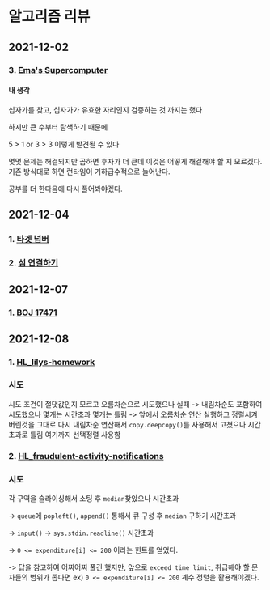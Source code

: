 # **알고리즘 리뷰**

## **2021-12-02**

### **3. [Ema's Supercomputer](https://www.hackerrank.com/challenges/two-pluses/problem)**

#### **내 생각**
십자가를 찾고, 십자가가 유효한 자리인지 검증하는 것 까지는 했다

하지만 큰 수부터 탐색하기 때문에 

5 > 1 or 3 > 3 이렇게 발견될 수 있다

몇몇 문제는 해결되지만 곱하면 후자가 더 큰데 이것은 어떻게 해결해야 할 지 모르겠다. 기존 방식대로 하면 런타임이 기하급수적으로 늘어난다.

공부를 더 한다음에 다시 풀어봐야겠다.

## **2021-12-04**

### **1. [타겟 넘버](https://programmers.co.kr/learn/courses/30/lessons/43165)**
### **2. [섬 연결하기](https://programmers.co.kr/learn/courses/30/lessons/42861)**

## **2021-12-07**

### **1. [BOJ 17471](https://www.acmicpc.net/problem/17471)**

## **2021-12-08**

### **1. [HL_lilys-homework](https://www.hackerrank.com/challenges/lilys-homework/problem)**
### **시도**
시도 조건이 절댓값인지 모르고 오름차순으로 시도했으나 실패 -> 내림차순도 포함하여 시도했으나 몇개는 시간초과 몇개는 틀림 -> 앞에서 오름차순 연산 실행하고 정렬시켜버린것을 그대로 다시 내림차순 연산해서 `copy.deepcopy()`를 사용해서 고쳤으나 시간초과로 틀림 여기까지 선택정렬 사용함

### **2. [HL_fraudulent-activity-notifications](https://www.hackerrank.com/challenges/fraudulent-activity-notifications/problem)**
### **시도**
각 구역을 슬라이싱해서 소팅 후 `median`찾았으나 시간초과 

-> `queue`에 `popleft()`, `append()` 통해서 큐 구성 후 `median` 구하기 시간초과

-> `input()` -> `sys.stdin.readline()` 시간초과

-> `0 <= expenditure[i] <= 200` 이라는 힌트를 얻었다.

-> 답을 참고하여 어찌어찌 풀긴 했지만, 앞으로 `exceed time limit`, 취급해야 할 문자들의 범위가 좁다면 ex) `0 <= expenditure[i] <= 200` 계수 정렬을 활용해야겠다.